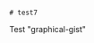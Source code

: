                                                                                                                                                                                                                                                                                                                                                                                                                                                                                                                                                                                     # test7
Test "graphical-gist"